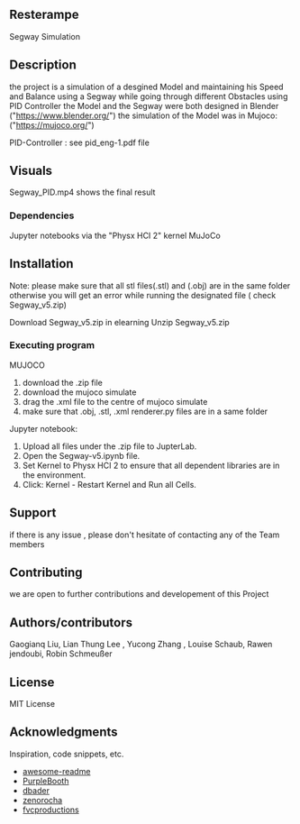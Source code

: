 
## Resterampe 
Segway Simulation 

## Description
 the project is a simulation of a desgined Model  and maintaining his  Speed  and Balance using a Segway   while going through  different Obstacles  using PID Controller 
 the Model and the Segway were both designed in Blender ("https://www.blender.org/")
 the simulation of the Model was in Mujoco: ("https://mujoco.org/")

PID-Controller  : see pid_eng-1.pdf file 




## Visuals
Segway_PID.mp4 shows the final result 


### Dependencies

Jupyter notebooks via the "Physx HCI 2" kernel
MuJoCo


## Installation
Note: please make sure that all stl files(.stl) and (.obj) are in the same folder otherwise you will get an error while running the designated file ( check Segway_v5.zip)


Download Segway_v5.zip in elearning
Unzip Segway_v5.zip


### Executing program
MUJOCO
1. download the .zip file 
2. download the mujoco simulate 
3. drag the .xml file to the centre of mujoco simulate
4. make sure that .obj, .stl, .xml renderer.py files are in a same folder

Jupyter notebook:
1. Upload all files under the .zip file to JupterLab.
2. Open the Segway-v5.ipynb file.
3. Set Kernel to Physx HCI 2 to ensure that all dependent libraries are in the environment.
4. Click: Kernel - Restart Kernel and Run all Cells.



## Support
if there is any issue , please don't hesitate of contacting any of the Team members 



## Contributing
we are open to further  contributions   and developement of this Project 

## Authors/contributors 
Gaogianq Liu, Lian Thung Lee , Yucong Zhang , Louise Schaub, Rawen jendoubi, Robin Schmeußer 


## License
MIT License 


## Acknowledgments

Inspiration, code snippets, etc.
* [awesome-readme](https://github.com/matiassingers/awesome-readme)
* [PurpleBooth](https://gist.github.com/PurpleBooth/109311bb0361f32d87a2)
* [dbader](https://github.com/dbader/readme-template)
* [zenorocha](https://gist.github.com/zenorocha/4526327)
* [fvcproductions](https://gist.github.com/fvcproductions/1bfc2d4aecb01a834b46)
